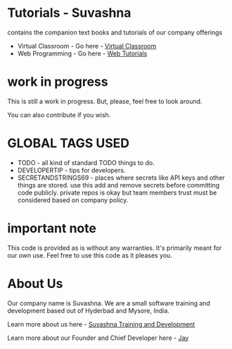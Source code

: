 # Tutorials - Suvashna

contains the companion text books and tutorials of our company offerings

* Virtual Classroom - Go here - [Virtual Classroom](https://flipgrid.com/suvashnawebbasic)
* Web Programming - Go here - [Web Tutorials](WebTutorials)

# work in progress

This is still a work in progress. But, please, feel free to look around. 

You can also contribute if you wish.

# GLOBAL TAGS USED

* TODO - all kind of standard TODO things to do. 
* DEVELOPERTIP - tips for developers.
* SECRETANDSTRINGS69 - places where secrets like API keys and other things are stored. use this add and remove secrets before committing code publicly. private repos is okay but team members trust must be considered based on company policy. 

# important note 

This code is provided as is without any warranties. It's primarily meant for our own use. Feel free to use this code as it pleases you.

# About Us

Our company name is Suvashna. We are a small software training and development based out of Hyderbad and Mysore, India. 

Learn more about us here - [Suvashna Training and Development](https://suvashna.com)

Learn more about our Founder and Chief Developer here - [Jay](http://thechalakas.com)